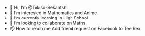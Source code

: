 - 👋 Hi, I’m @Tokiso-Sekantshi
- 👀 I’m interested in Mathematics and Anime 
- 🌱 I’m currently learning in High School 
- 💞️ I’m looking to collaborate on Maths
- 📫 How to reach me Add friend request on Facebook to Tee Rex

<!---
Tokiso-Sekantshi/Tokiso-Sekantshi is a ✨ special ✨ repository because its `README.md` (this file) appears on your GitHub profile.
You can click the Preview link to take a look at your changes.
--->
